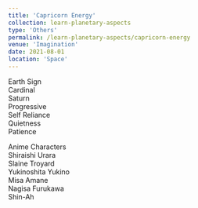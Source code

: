 ```yaml
---
title: 'Capricorn Energy'
collection: learn-planetary-aspects
type: 'Others'
permalink: /learn-planetary-aspects/capricorn-energy
venue: 'Imagination'
date: 2021-08-01
location: 'Space'
---
```


Earth Sign  
Cardinal  
Saturn  
Progressive  
Self Reliance  
Quietness  
Patience  
  
Anime Characters  
Shiraishi Urara  
Slaine Troyard  
Yukinoshita Yukino  
Misa Amane  
Nagisa Furukawa  
Shin-Ah 
